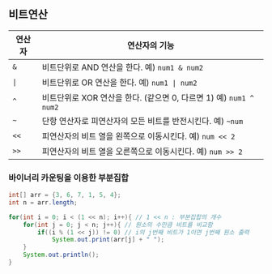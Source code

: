 ## 비트연산
| 연산자 | 연산자의 기능 |
| --- | --- |
| `&` | 비트단위로 AND 연산을 한다. 예) `num1 & num2` |
| `\|` | 비트단위로 OR 연산을 한다. 예) `num1 \| num2` |
| `^` | 비트단위로 XOR 연산을 한다. (같으면 0, 다르면 1) 예) `num1 ^ num2` |
| `~` | 단항 연산자로 피연산자의 모든 비트를 반전시킨다. 예) `~num` |
| `<<` | 피연산자의 비트 열을 왼쪽으로 이동시킨다. 예) `num << 2` |
| `>>` | 피연산자의 비트 열을 오른쪽으로 이동시킨다. 예) `num >> 2` |

### 바이너리 카운팅을 이용한 부분집합
```java
int[] arr = {3, 6, 7, 1, 5, 4};
int n = arr.length;

for(int i = 0; i < (1 << n); i++){ // 1 << n : 부분집합의 개수
    for(int j = 0; j < n; j++){ // 원소의 수만큼 비트를 비교함
        if((i % (1 << j)) != 0) // i의 j번째 비트가 1이면 j번째 원소 출력
            System.out.print(arr[j] + " ");
    }
    System.out.println();
}
```